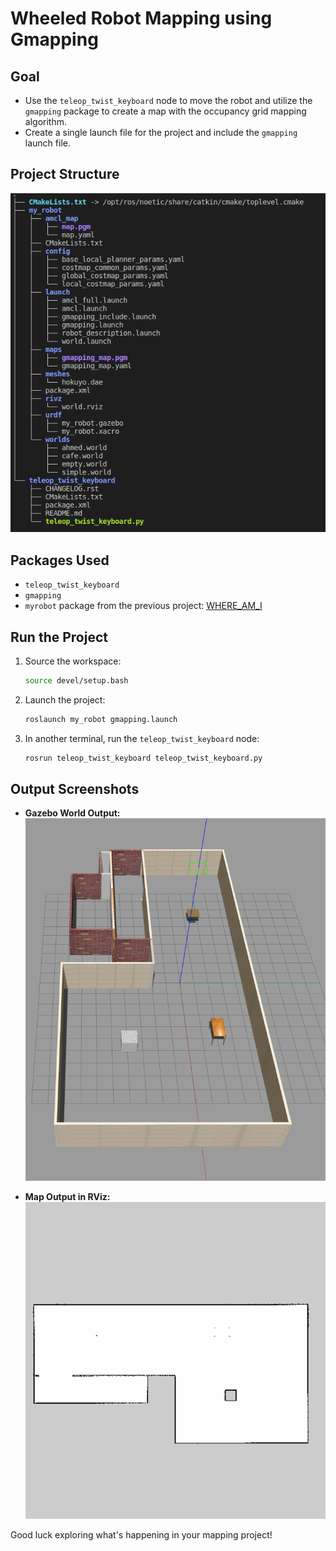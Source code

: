 # Wheeled Robot Mapping using Gmapping

## Goal
- Use the `teleop_twist_keyboard` node to move the robot and utilize the `gmapping` package to create a map with the occupancy grid mapping algorithm.
- Create a single launch file for the project and include the `gmapping` launch file.

## Project Structure
![Project Structure](/screenshots_images/project_strucre.png)

## Packages Used
- `teleop_twist_keyboard`
- `gmapping`
- `myrobot` package from the previous project: [WHERE_AM_I](https://github.com/A-T-ELgammal/WHERE_AM_I)

## Run the Project
1. Source the workspace:
    ```bash
    source devel/setup.bash
    ```

2. Launch the project:
    ```bash
    roslaunch my_robot gmapping.launch
    ```

3. In another terminal, run the `teleop_twist_keyboard` node:
    ```bash
    rosrun teleop_twist_keyboard teleop_twist_keyboard.py
    ```

## Output Screenshots

- **Gazebo World Output:**
  ![Gazebo World](screenshots_images/gazebo_map.png)

- **Map Output in RViz:**
  ![Map RViz](screenshots_images/gmapping_map.png)

Good luck exploring what's happening in your mapping project!
